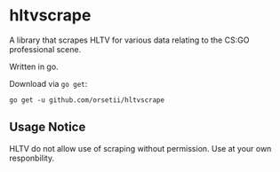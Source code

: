 # hltvscrape

A library that scrapes HLTV for various data relating to the CS:GO professional scene.

Written in go.

Download via `go get`:
```
go get -u github.com/orsetii/hltvscrape
```

## Usage Notice

HLTV do not allow use of scraping without permission. Use at your own responbility.
